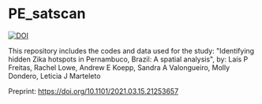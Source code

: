 # PE_satscan

[![DOI](https://zenodo.org/badge/345784751.svg)](https://zenodo.org/badge/latestdoi/345784751)

This repository includes the codes and data used for the study: "Identifying hidden Zika hotspots in Pernambuco, Brazil: A spatial analysis", by: Laís P Freitas, Rachel Lowe, Andrew E Koepp, Sandra A Valongueiro, Molly Dondero, Leticia J Marteleto

Preprint: https://doi.org/10.1101/2021.03.15.21253657
